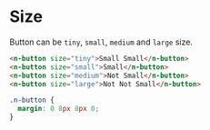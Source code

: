 # Size
Button can be `tiny`, `small`, `medium` and `large` size.
```html
<n-button size="tiny">Small Small</n-button>
<n-button size="small">Small</n-button>
<n-button size="medium">Not Small</n-button>
<n-button size="large">Not Not Small</n-button>
```
```css
.n-button {
  margin: 0 8px 8px 0;
}
```